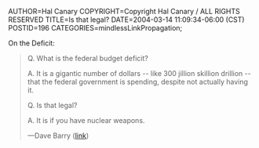 AUTHOR=Hal Canary
COPYRIGHT=Copyright Hal Canary / ALL RIGHTS RESERVED
TITLE=Is that legal?
DATE=2004-03-14 11:09:34-06:00 (CST)
POSTID=196
CATEGORIES=mindlessLinkPropagation;

On the Deficit:

> Q. What is the federal budget deficit?
> 
> A. It is a gigantic number of dollars -- like 300 jillion skillion drillion -- that the federal government is spending, despite not actually having it.
> 
> Q. Is that legal?
> 
> A. It is if you have nuclear weapons.
> 
> —Dave Barry ([link](http://www.miami.com/mld/miamiherald/living/columnists/dave_barry/8121224.htm))
